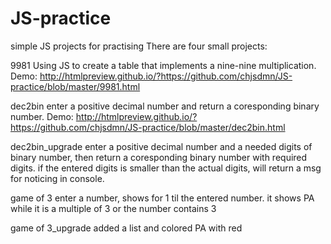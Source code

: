 # JS-practice
simple JS projects for practising
There are four small projects:

9981
Using JS to create a table that implements a nine-nine multiplication.
Demo: http://htmlpreview.github.io/?https://github.com/chjsdmn/JS-practice/blob/master/9981.html

dec2bin
enter a positive decimal number and return a coresponding binary number.
Demo: http://htmlpreview.github.io/?https://github.com/chjsdmn/JS-practice/blob/master/dec2bin.html

dec2bin_upgrade
enter a positive decimal number and a needed digits of binary number, then return a coresponding binary number with required digits.
if the entered digits is smaller than the actual digits, will return a msg for noticing in console.

game of 3
enter a number, shows for 1 til the entered number. it shows PA while it is a multiple of 3 or the number contains 3

game of 3_upgrade
added a list and colored PA with red

